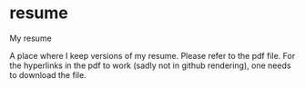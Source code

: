 # resume
My resume

A place where I keep versions of my resume. Please refer to the pdf file. For the hyperlinks in the pdf to work (sadly not in github rendering), one needs to download the file.
